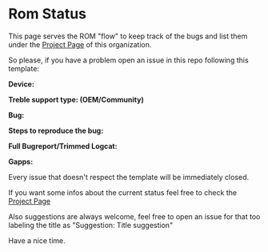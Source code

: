 # Rom Status

This page serves the ROM "flow" to keep track of the bugs and list them under the [Project Page](https://github.com/orgs/Descendant/projects/1) of this organization. 

So please, if you have a problem open an issue in this repo following this template:



**Device:**

**Treble support type: (OEM/Community)**

**Bug:**

**Steps to reproduce the bug:**

**Full Bugreport/Trimmed Logcat:**

**Gapps:**

Every issue that doesn't respect the template will be immediately closed. 

If you want some infos about the current status feel free to check the [Project Page](https://github.com/orgs/Descendant/projects/1)


Also suggestions are always welcome, feel free to open an issue for that too labeling the title as "Suggestion: Title suggestion"

Have a nice time.
